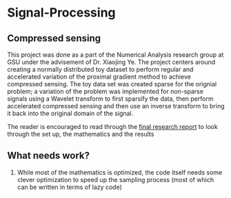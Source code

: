 # Signal-Processing

## Compressed sensing 

This project was done as a part of the Numerical Analysis research group at GSU under the advisement of Dr. Xiaojing Ye. The project centers around creating a normally distributed 
toy dataset to perform regular and accelerated variation of the proximal gradient method to achieve compressed sensing. The toy data set was created sparse for the orignial problem;
a variation of the problem was implemented for non-sparse signals using a Wavelet transform to first sparsify the data, then perform accelerated compressed sensing and then use an
inverse transform to bring it back into the original domain of the signal. 

The reader is encouraged to read through the [final research report](https://github.com/asuresh213/Signal-Processing/blob/master/Reading_Course_Project___Compressed_Sensing%20(4).pdf) to look through the set up, the mathematics and the results

## What needs work?
1. While most of the mathematics is optimized, the code itself needs some clever optimization to speed up the sampling process (most of which can be written in terms of lazy code)
